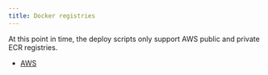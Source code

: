 ```yaml
---
title: Docker registries
---
```


At this point in time, the deploy scripts only support AWS public and private ECR registries.

* [AWS](./aws/)
